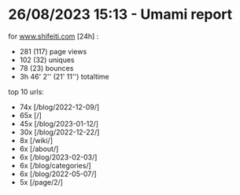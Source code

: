 # 26/08/2023 15:13 - Umami report
for www.shifeiti.com [24h] :

 - 281 (117) page views
 - 102 (32) uniques
 - 78 (23) bounces
 - 3h 46' 2'' (21' 11'') totaltime


top 10 urls:
 - 74x [/blog/2022-12-09/]
 - 65x [/]
 - 45x [/blog/2023-01-12/]
 - 30x [/blog/2022-12-22/]
 - 8x [/wiki/]
 - 6x [/about/]
 - 6x [/blog/2023-02-03/]
 - 6x [/blog/categories/]
 - 6x [/blog/2022-05-07/]
 - 5x [/page/2/]


